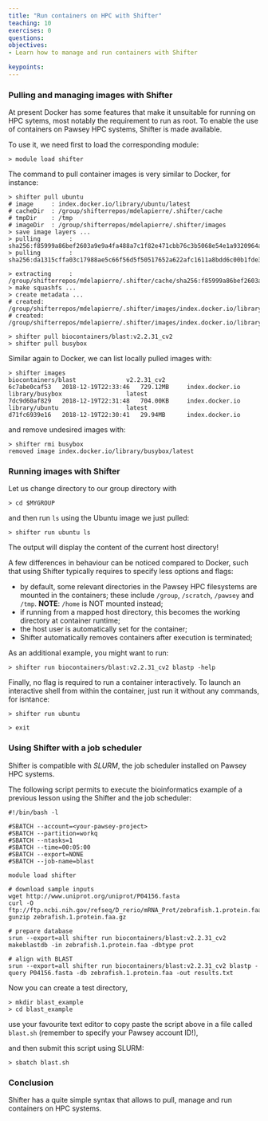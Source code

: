```yaml
---
title: "Run containers on HPC with Shifter"
teaching: 10
exercises: 0
questions:
objectives:
- Learn how to manage and run containers with Shifter

keypoints:
---
```


### Pulling and managing images with Shifter ###

At present Docker has some features that make it unsuitable for running on HPC sytems, most notably the requirement to run as root. To enable the use of containers on Pawsey HPC systems, Shifter is made available.

To use it, we need first to load the corresponding module:

```
> module load shifter
```

The command to pull container images is very similar to Docker, for instance:

```
> shifter pull ubuntu
# image     : index.docker.io/library/ubuntu/latest
# cacheDir  : /group/shifterrepos/mdelapierre/.shifter/cache
# tmpDir    : /tmp
# imageDir  : /group/shifterrepos/mdelapierre/.shifter/images
> save image layers ...
> pulling        : sha256:f85999a86bef2603a9e9a4fa488a7c1f82e471cbb76c3b5068e54e1a9320964a
> pulling        : sha256:da1315cffa03c17988ae5c66f56d5f50517652a622afc1611a8bdd6c00b1fde3

> extracting     : /group/shifterrepos/mdelapierre/.shifter/cache/sha256:f85999a86bef2603a9e9a4fa488a7c1f82e471cbb76c3b5068e54e1a9320964a.tar
> make squashfs ...
> create metadata ...
# created: /group/shifterrepos/mdelapierre/.shifter/images/index.docker.io/library/ubuntu/latest.squashfs
# created: /group/shifterrepos/mdelapierre/.shifter/images/index.docker.io/library/ubuntu/latest.meta
```

```
> shifter pull biocontainers/blast:v2.2.31_cv2
> shifter pull busybox
```

Similar again to Docker, we can list locally pulled images with:

```
> shifter images
biocontainers/blast              v2.2.31_cv2                  6c7abe0caf53   2018-12-19T22:33:46   729.12MB     index.docker.io
library/busybox                  latest                       7dc9d60af829   2018-12-19T22:31:48   704.00KB     index.docker.io
library/ubuntu                   latest                       d71fc6939e16   2018-12-19T22:30:41   29.94MB      index.docker.io
```

and remove undesired images with:

```
> shifter rmi busybox
removed image index.docker.io/library/busybox/latest
```


### Running images with Shifter ###

Let us change directory to our group directory with

```
> cd $MYGROUP
```

and then run `ls` using the Ubuntu image we just pulled:

```
> shifter run ubuntu ls
```

The output will display the content of the current host directory!

A few differences in behaviour can be noticed compared to Docker, such that using Shifter typically requires to specify less options and flags:

- by default, some relevant directories in the Pawsey HPC filesystems are mounted in the containers; these include `/group`, `/scratch`, `/pawsey` and `/tmp`.
  **NOTE**: `/home` is NOT mounted instead;
- if running from a mapped host directory, this becomes the working directory at container runtime;
- the host user is automatically set for the container;
- Shifter automatically removes containers after execution is terminated;

As an additional example, you might want to run:

```
> shifter run biocontainers/blast:v2.2.31_cv2 blastp -help
```

Finally, no flag is required to run a container interactively. To launch an interactive shell from within the container, just run it without any commands, for isntance:

```
> shifter run ubuntu

> exit
```

### Using Shifter with a job scheduler ###

Shifter is compatible with _SLURM_, the job scheduler installed on Pawsey HPC systems.

The following script permits to execute the bioinformatics example of a previous lesson using the Shifter and the job scheduler:

```
#!/bin/bash -l
  
#SBATCH --account=<your-pawsey-project>
#SBATCH --partition=workq
#SBATCH --ntasks=1
#SBATCH --time=00:05:00
#SBATCH --export=NONE
#SBATCH --job-name=blast

module load shifter

# download sample inputs
wget http://www.uniprot.org/uniprot/P04156.fasta
curl -O ftp://ftp.ncbi.nih.gov/refseq/D_rerio/mRNA_Prot/zebrafish.1.protein.faa.gz
gunzip zebrafish.1.protein.faa.gz

# prepare database
srun --export=all shifter run biocontainers/blast:v2.2.31_cv2 makeblastdb -in zebrafish.1.protein.faa -dbtype prot

# align with BLAST
srun --export=all shifter run biocontainers/blast:v2.2.31_cv2 blastp -query P04156.fasta -db zebrafish.1.protein.faa -out results.txt
```

Now you can create a test directory,

```
> mkdir blast_example
> cd blast_example
```

use your favourite text editor to copy paste the script above in a file called `blast.sh` (remember to specify your Pawsey account ID!),

and then submit this script using SLURM:

```
> sbatch blast.sh
```


### Conclusion ###
Shifter has a quite simple syntax that allows to pull, manage and run containers on HPC systems.
